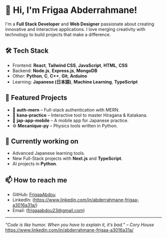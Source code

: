 # 👋 Hi, I'm Frigaa Abderrahmane!

I'm a **Full Stack Developer** and **Web Designer** passionate about creating innovative and interactive applications. I love merging creativity with technology to build projects that make a difference.

## 🛠️ Tech Stack
- Frontend: **React**, **Tailwind CSS**, **JavaScript**, **HTML**, **CSS**
- Backend: **Node.js**, **Express.js**, **MongoDB**
- Other: **Python**, **C**, **C++**, **Git**, **Arduino**
- Learning: **Japanese (日本語)**, **Machine Learning**, **TypeScript**

## 🚀 Featured Projects
- 🔐 **auth-mern** – Full-stack authentication with MERN.
- 📝 **kana-practice** – Interactive tool to master Hiragana & Katakana.
- 📱 **jap-app-mobile** – A mobile app for Japanese practice.
- ⚙️ **Mecanique-py** – Physics tools written in Python.

## 🌱 Currently working on
- Advanced Japanese learning tools.
- New Full-Stack projects with **Next.js** and **TypeScript**.
- AI projects in **Python**.

## 📫 How to reach me
- GitHub: [FrigaaAbdou](https://github.com/FrigaaAbdou)
- LinkedIn: (https://www.linkedin.com/in/abderrahmane-frigaa-a3016a31a/)
- Email: (frigaaabdou23@gmail.com)

---
*“Code is like humor. When you have to explain it, it’s bad.” – Cory House*
https://www.linkedin.com/in/abderrahmane-frigaa-a3016a31a/
